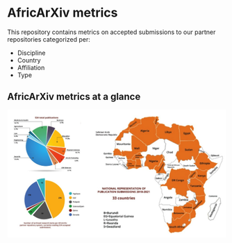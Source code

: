 # AfricArXiv metrics
This repository contains metrics on accepted submissions to our partner repositories categorized per:
- Discipline
- Country
- Affiliation
- Type

## AfricArXiv metrics at a glance
![](https://github.com/AfricArxiv/metrics/blob/main/visualizations/AfricArXiv%20Combined%20metrics.jpeg)


